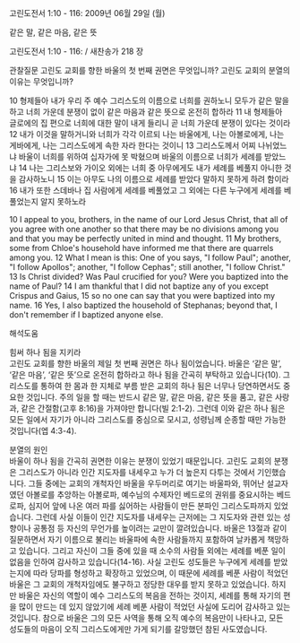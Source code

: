 고린도전서 1:10 - 116: 
2009년 06월 29일 (월)

같은 말, 같은 마음, 같은 뜻



고린도전서 1:10 - 116: / 새찬송가 218 장


관찰질문
고린도 교회를 향한 바울의 첫 번째 권면은 무엇입니까?
고린도 교회의 분열의 이유는 무엇입니까?

10 형제들아 내가 우리 주 예수 그리스도의 이름으로 너희를 권하노니 모두가 같은 말을 하고 너희 가운데 분쟁이 없이 같은 마음과 같은 뜻으로 온전히 합하라 11 내 형제들아 글로에의 집 편으로 너희에 대한 말이 내게 들리니 곧 너희 가운데 분쟁이 있다는 것이라 12 내가 이것을 말하거니와 너희가 각각 이르되 나는 바울에게, 나는 아볼로에게, 나는 게바에게, 나는 그리스도에게 속한 자라 한다는 것이니 13 그리스도께서 어찌 나뉘었느냐 바울이 너희를 위하여 십자가에 못 박혔으며 바울의 이름으로 너희가 세례를 받았느냐 14 나는 그리스보와 가이오 외에는 너희 중 아무에게도 내가 세례를 베풀지 아니한 것을 감사하노니 15 이는 아무도 나의 이름으로 세례를 받았다 말하지 못하게 하려 함이라 16 내가 또한 스데바나 집 사람에게 세례를 베풀었고 그 외에는 다른 누구에게 세례를 베풀었는지 알지 못하노라  

10 I appeal to you, brothers, in the name of our Lord Jesus Christ, that all of you agree with one another so that there may be no divisions among you and that you may be perfectly united in mind and thought. 11 My brothers, some from Chloe's household have informed me that there are quarrels among you. 12 What I mean is this: One of you says, "I follow Paul"; another, "I follow Apollos"; another, "I follow Cephas"; still another, "I follow Christ." 13 Is Christ divided? Was Paul crucified for you? Were you baptized into the name of Paul? 14 I am thankful that I did not baptize any of you except Crispus and Gaius, 15 so no one can say that you were baptized into my name. 16 Yes, I also baptized the household of Stephanas; beyond that, I don't remember if I baptized anyone else.

해석도움





힘써 하나 됨을 지키라  
고린도 교회를 향한 바울의 제일 첫 번째 권면은 하나 됨이었습니다. 바울은 ‘같은 말’, ‘같은 마음’, ‘같은 뜻’으로 온전히 합하라고 하나 됨을 간곡히 부탁하고 있습니다(10). 그리스도를 통하여 한 몸과 한 지체로 부름 받은 교회의 하나 됨은 너무나 당연하면서도 중요한 것입니다. 주의 일을 할 때는 반드시 같은 말, 같은 마음, 같은 뜻을 품고, 같은 사랑과, 같은 간절함(고후 8:16)을 가져야만 합니다(빌 2:1-2). 그런데 이와 같은 하나 됨은 모든 일에서 자기가 아니라 그리스도를 중심으로 모시고, 성령님께 순종할 때만 가능한 것입니다(엡 4:3-4).  

분열의 원인  
바울이 하나 됨을 간곡히 권면한 이유는 분쟁이 있었기 때문입니다. 고린도 교회의 분쟁은 그리스도가 아니라 인간 지도자를 내세우고 누가 더 높은지 다투는 것에서 기인했습니다. 그들 중에는 교회의 개척자인 바울을 우두머리로 여기는 바울파와, 뛰어난 설교자였던 아볼로를 추앙하는 아볼로파, 예수님의 수제자인 베드로의 권위를 중요시하는 베드로파, 심지어 앞에 나온 여러 파를 싫어하는 사람들이 만든 분파인 그리스도파까지 있었습니다. 그런데 사실 이들이 인간 지도자를 내세우는 근저에는 그 지도자와 관련 있는 성향이나 공통점 등 자신의 무언가를 높이려는 교만이 깔려있습니다. 바울은 13절과 같이 질문하면서 자기 이름으로 불리는 바울파에 속한 사람들까지 포함하여 날카롭게 책망하고 있습니다. 그리고 자신이 그들 중에 있을 때 소수의 사람들 외에는 세례를 베푼 일이 없음을 인하여 감사하고 있습니다(14-16). 사실 고린도 성도들은 누구에게 세례를 받았는지에 따라 당파를 형성하고 확장하고 있었으며, 이 때문에 세례를 베푼 사람이 적었던 바울은 그 교회의 개척자임에도 불구하고 정당한 대우를 받지 못하고 있었습니다. 하지만 바울은 자신의 역할이 예수 그리스도의 복음을 전하는 것이지, 세례를 통해 자기의 편을 많이 만드는 데 있지 않았기에 세례 베푼 사람이 적었던 사실에 도리어 감사하고 있는 것입니다. 참으로 바울은 그의 모든 사역을 통해 오직 예수의 복음만이 나타나고, 모든 성도들의 마음이 오직 그리스도에게만 가게 되기를 갈망했던 참된 사도였습니다.